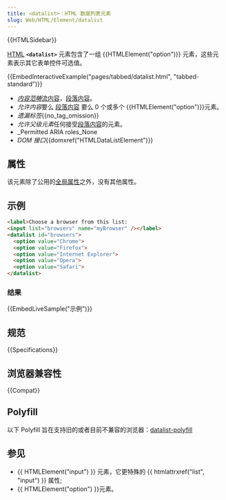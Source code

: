 ```yaml
---
title: <datalist>：HTML 数据列表元素
slug: Web/HTML/Element/datalist
---
```


{{HTMLSidebar}}

[HTML](/zh-CN/docs/Web/HTML) **`<datalist>`** 元素包含了一组 {{HTMLElement("option")}} 元素，这些元素表示其它表单控件可选值。

{{EmbedInteractiveExample("pages/tabbed/datalist.html", "tabbed-standard")}}

- _[内容范畴](/zh-CN/docs/HTML/Content_categories)_[流内容](/zh-CN/docs/HTML/Content_categories#Flow_content)，[段落内容](/zh-CN/docs/HTML/Content_categories#Phrasing_content)。
- *允许内容*要么 [段落内容](/zh-CN/docs/HTML/Content_categories#Phrasing_content) 要么 0 个或多个 {{HTMLElement("option")}}元素。
- _遗漏标签_{{no_tag_omission}}
- *允许父级元素*任何接受[段落内容](/zh-CN/docs/HTML/Content_categories#Phrasing_content)的元素。
- \_Permitted ARIA roles_None
- _DOM 接口_{{domxref("HTMLDataListElement")}}

## 属性

该元素除了公用的[全局属性](/zh-CN/docs/Web/HTML/Global_attributes)之外，没有其他属性。

## 示例

```html
<label>Choose a browser from this list:
<input list="browsers" name="myBrowser" /></label>
<datalist id="browsers">
  <option value="Chrome">
  <option value="Firefox">
  <option value="Internet Explorer">
  <option value="Opera">
  <option value="Safari">
</datalist>
```

### 结果

{{EmbedLiveSample("示例")}}

## 规范

{{Specifications}}

## 浏览器兼容性

{{Compat}}

## Polyfill

以下 Polyfill 旨在支持旧的或者目前不兼容的浏览器：[datalist-polyfill](https://github.com/mfranzke/datalist-polyfill)

## 参见

- {{ HTMLElement("input") }} 元素，它更特殊的 {{ htmlattrxref("list", "input") }} 属性;
- {{ HTMLElement("option") }}元素。
